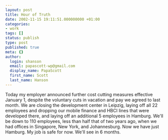 ```yaml
---
layout: post
title: Hour of Truth
date: 2002-11-15 19:11:51.000000000 +01:00
categories:
- work
tags: []
status: publish
type: post
published: true
meta: {}
author:
  login: shanson
  email: papascott-wp@gmail.com
  display_name: PapaScott
  first_name: Scott
  last_name: Hanson
---
```

<p>Today my employer announced further cost cutting measures effective January 1, despite the voluntary cuts in vacation and pay we agreed to last month. We are closing the development center in Leipzig, laying off all 22 employees and dropping our mobile finance and HBCI lines that were developed there, and laying off an additional 5 employees in Hamburg.  We'll be down to 110 employees, less than half that of two years ago, when we had offices in Singapore, New York, and Johannesburg. Now we have just Hamburg. My job is safe for now. We'll see in 6 months.</p>
